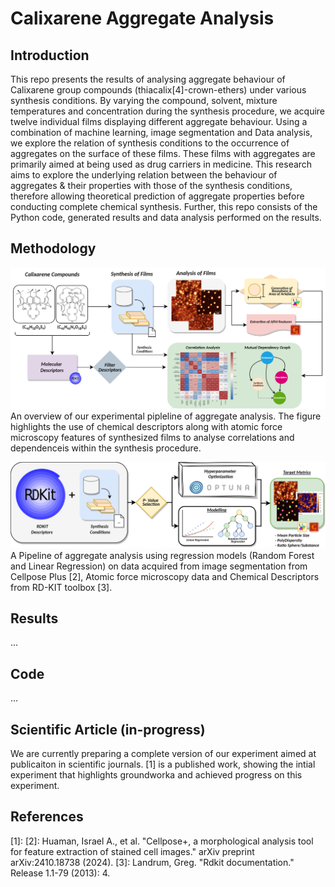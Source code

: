 # Calixarene Aggregate Analysis

## Introduction

This repo presents the results of analysing aggregate behaviour of Calixarene group compounds (thiacalix[4]-crown-ethers) under various synthesis conditions. By varying the compound, solvent, mixture temperatures and concentration during the synthesis procedure, we acquire twelve individual films displaying different aggregate behaviour. Using a combination of machine learning, image segmentation and Data analysis, we explore the relation of synthesis conditions to the occurrence of aggregates on the surface of these films. These films with aggregates are primarily aimed at being used as drug carriers in medicine. This research aims to explore the underlying relation between the behaviour of aggregates & their properties with those of the synthesis conditions, therefore allowing theoretical prediction of aggregate properties before conducting complete chemical synthesis. Further, this repo consists of the Python code, generated results and data analysis performed on the results. 


## Methodology

![Analysis of Calixarene - Pipeline 1](Figures/Approach_1.png)
An overview of our experimental pipleline of aggregate analysis. The figure highlights the use of chemical descriptors along with atomic force microscopy features of synthesized films to analyse correlations and dependenceis within the synthesis procedure. 

![Analysis of Calixarene - Pipeline 2](Figures/Approach_2.png)
A Pipeline of aggregate analysis using regression models (Random Forest and Linear Regression) on data acquired from image segmentation from Cellpose Plus [2], Atomic force microscopy data and Chemical Descriptors from RD-KIT toolbox [3]. 

## Results 

...


## Code 

...

## Scientific Article (in-progress)
 We are currently preparing a complete version of our experiment aimed at publicaiton in scientific journals. [1] is a published work, showing the intial experiment that highlights groundworka and achieved progress on this experiment. 

## References
[1]: 
[2]: Huaman, Israel A., et al. "Cellpose+, a morphological analysis tool for feature extraction of stained cell images." arXiv preprint arXiv:2410.18738 (2024).
[3]: Landrum, Greg. "Rdkit documentation." Release 1.1-79 (2013): 4.
